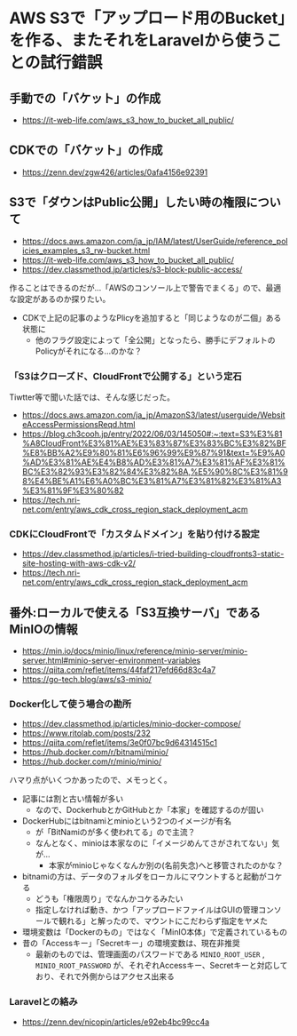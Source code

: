 # AWS S3で「アップロード用のBucket」を作る、またそれをLaravelから使うことの試行錯誤

## 手動での「バケット」の作成

- https://it-web-life.com/aws_s3_how_to_bucket_all_public/


## CDKでの「バケット」の作成

- https://zenn.dev/zgw426/articles/0afa4156e92391


## S3で「ダウンはPublic公開」したい時の権限について

- https://docs.aws.amazon.com/ja_jp/IAM/latest/UserGuide/reference_policies_examples_s3_rw-bucket.html
- https://it-web-life.com/aws_s3_how_to_bucket_all_public/
- https://dev.classmethod.jp/articles/s3-block-public-access/

作ることはできるのだが…「AWSのコンソール上で警告でまくる」ので、最適な設定があるのか探りたい。

- CDKで上記の記事のようなPlicyを追加すると「同じようなのが二個」ある状態に
  - 他のフラグ設定によって「全公開」となったら、勝手にデフォルトのPolicyがそれになる…のかな？

### 「S3はクローズド、CloudFrontで公開する」という定石

Tiwtter等で聞いた話では、そんな感じだった。

- https://docs.aws.amazon.com/ja_jp/AmazonS3/latest/userguide/WebsiteAccessPermissionsReqd.html
- https://blog.ch3cooh.jp/entry/2022/06/03/145050#:~:text=S3%E3%81%A8CloudFront%E3%81%AE%E3%83%87%E3%83%BC%E3%82%BF%E8%BB%A2%E9%80%81%E6%96%99%E9%87%91&text=%E9%A0%AD%E3%81%AE%E4%B8%AD%E3%81%A7%E3%81%AF%E3%81%BC%E3%82%93%E3%82%84%E3%82%8A,%E5%90%8C%E3%81%98%E4%BE%A1%E6%A0%BC%E3%81%A7%E3%81%82%E3%81%A3%E3%81%9F%E3%80%82
- https://tech.nri-net.com/entry/aws_cdk_cross_region_stack_deployment_acm


### CDKにCloudFrontで「カスタムドメイン」を貼り付ける設定

- https://dev.classmethod.jp/articles/i-tried-building-cloudfronts3-static-site-hosting-with-aws-cdk-v2/
- https://tech.nri-net.com/entry/aws_cdk_cross_region_stack_deployment_acm

## 番外:ローカルで使える「S3互換サーバ」であるMinIOの情報

- https://min.io/docs/minio/linux/reference/minio-server/minio-server.html#minio-server-environment-variables
- https://qiita.com/reflet/items/44faf217efd66d83c4a7
- https://go-tech.blog/aws/s3-minio/

### Docker化して使う場合の勘所

- https://dev.classmethod.jp/articles/minio-docker-compose/
- https://www.ritolab.com/posts/232
- https://qiita.com/reflet/items/3e0f07bc9d64314515c1
- https://hub.docker.com/r/bitnami/minio/
- https://hub.docker.com/r/minio/minio/

ハマり点がいくつかあったので、メモっとく。

- 記事には割と古い情報が多い
  - なので、DockerhubとかGitHubとか「本家」を確認するのが固い
- DockerHubにはbitnamiとminioという2つのイメージが有名
  - が「BitNamiのが多く使われてる」ので主流？
  - なんとなく、minioは本家なのに「イメージめんてさがされてない」気が…
    - 本家がminioじゃなくなんか別の(名前失念)へと移管されたのかな？
- bitnamiの方は、データのフォルダをローカルにマウントすると起動がコケる
  - どうも「権限周り」でなんかコケるみたい
  - 指定しなければ動き、かつ「アップロードファイルはGUIの管理コンソールで観れる」と解ったので、マウントにこだわらず指定をヤメた
- 環境変数は「Dockerのもの」ではなく「MinIO本体」で定義されているもの
- 昔の「Accessキー」「Secretキー」の環境変数は、現在非推奨
  - 最新のものでは、管理画面のパスワードである `MINIO_ROOT_USER` , `MINIO_ROOT_PASSWORD` が、それぞれAccessキー、Secretキーと対応しており、それで外側からはアクセス出来る

### Laravelとの絡み

- https://zenn.dev/nicopin/articles/e92eb4bc99cc4a
